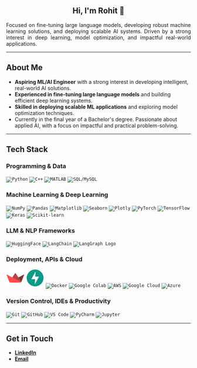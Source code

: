 <h2 align="center">Hi, I'm Rohit 👋</h2>

<p style="text-align: justify;">
  Focused on fine-tuning large language models, developing robust machine learning solutions, and deploying scalable AI systems. 
  Driven by a strong interest in deep learning, model optimization, and impactful real-world applications.
</p>


---

##  About Me
- **Aspiring ML/AI Engineer** with a strong interest in developing intelligent, real-world AI solutions.  
- **Experienced in fine-tuning large language models** and building efficient deep learning systems.  
- **Skilled in deploying scalable ML applications** and exploring model optimization techniques.  
- Currently in the final year of a Bachelor's degree. Passionate about applied AI, with a focus on impactful and practical problem-solving.  
---

## Tech Stack


### Programming & Data

<p align="left">
  <code><img width="100px" src="https://www.vectorlogo.zone/logos/python/python-official.svg" alt="Python"/></code>
  <code><img width="50px" src="https://upload.wikimedia.org/wikipedia/commons/1/18/ISO_C%2B%2B_Logo.svg" alt="C++"/></code>
  <code><img width="70px" src="https://upload.wikimedia.org/wikipedia/commons/2/21/Matlab_Logo.png" alt="MATLAB"/></code>
  <code><img width="100px" src="https://www.vectorlogo.zone/logos/mysql/mysql-ar21.svg" alt="SQL/MySQL"/></code>
  
</p>

### Machine Learning & Deep Learning

<p align="left">
  <code><img width="100px" src="https://www.vectorlogo.zone/logos/numpy/numpy-ar21.svg" alt="NumPy"/></code>
  <code><img width="100px" src="https://raw.githubusercontent.com/pandas-dev/pandas/main/web/pandas/static/img/pandas.svg" alt="Pandas"/></code>
  <code><img width="50px" src="https://upload.wikimedia.org/wikipedia/commons/8/84/Matplotlib_icon.svg" alt="Matplotlib"/></code>
  <code><img width="100px" src="https://seaborn.pydata.org/_static/logo-wide-lightbg.svg" alt="Seaborn"/></code>
  <code><img width="40px" src="https://images.plot.ly/logo/new-branding/plotly-logomark.png" alt="Plotly"/></code>
  <code><img width="100px" src="https://www.vectorlogo.zone/logos/pytorch/pytorch-ar21.svg" alt="PyTorch"/></code>
  <code><img width="100px" src="https://www.vectorlogo.zone/logos/tensorflow/tensorflow-ar21.svg" alt="TensorFlow"/></code>
  <code><img width="45px" src="https://upload.wikimedia.org/wikipedia/commons/a/ae/Keras_logo.svg" alt="Keras"/></code>
  <code><img width="80px" src="https://scikit-learn.org/stable/_static/scikit-learn-logo-small.png" alt="Scikit-learn"/></code>
</p>

### LLM & NLP Frameworks


<p align="left">
  <code><img width="50px" src="https://huggingface.co/front/assets/huggingface_logo-noborder.svg" alt="HuggingFace"/></code>
  <code><img width="50px" src="https://logo.synthfinance.com/langchain.com" alt="LangChain"/></code>
  <code><img alt="LangGraph Logo" src="https://langchain-ai.github.io/langgraph/static/wordmark_dark.svg" width="100"></code>
  
  
</p>




### Deployment, APIs & Cloud

<p align="left">
  <code><img width="50px" src="https://raw.githubusercontent.com/github/explore/main/topics/streamlit/streamlit.png" alt="Streamlit"/></code>
  <code><img width="50px" src="https://raw.githubusercontent.com/github/explore/main/topics/fastapi/fastapi.png" alt="FastAPI"/></code>
  <code><img width="60px" src="https://www.vectorlogo.zone/logos/docker/docker-icon.svg" alt="Docker"/></code>
  <code><img width="100px" src="https://upload.wikimedia.org/wikipedia/commons/d/d0/Google_Colaboratory_SVG_Logo.svg" alt="Google Colab"/></code>
  <code><img width="50px" src="https://www.vectorlogo.zone/logos/amazon_aws/amazon_aws-icon.svg" alt="AWS"/></code>
  <code><img width="50px" src="https://www.vectorlogo.zone/logos/google_cloud/google_cloud-icon.svg" alt="Google Cloud"/></code>
  <code><img width="50px" src="https://www.vectorlogo.zone/logos/microsoft_azure/microsoft_azure-icon.svg" alt="Azure"/></code>
</p>

### Version Control, IDEs & Productivity

<p align="left">
  <code><img width="60" src="https://www.vectorlogo.zone/logos/git-scm/git-scm-icon.svg" alt="Git"/></code>
  <code><img width="60" src="https://www.vectorlogo.zone/logos/github/github-icon.svg" alt="GitHub"/></code>
  <code><img width="60" src="https://www.vectorlogo.zone/logos/visualstudio_code/visualstudio_code-icon.svg" alt="VS Code"/></code>
  <code><img width="60" src="https://upload.wikimedia.org/wikipedia/commons/1/1d/PyCharm_Icon.svg" alt="PyCharm"/></code>
  <code><img width="10%" src="https://www.vectorlogo.zone/logos/jupyter/jupyter-icon.svg" alt="Jupyter"/></code>
  
</p>



---

## Get in Touch

- [**LinkedIn** ](https://www.linkedin.com/in/rohitkmr8527)  
-  [**Email**](mailto:rohitkr7518@gmail.com)

